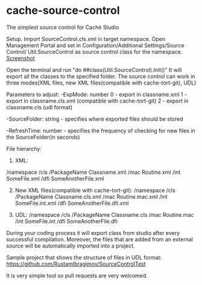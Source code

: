 # cache-source-control
The simplest source control for Caché Studio

Setup.
Import SourceControl.cls.xml in target namespace.
Open Management Portal and set in Configuration/Additional Settings/Source Control/ Util.SourceControl as source control class for the namespace.
[Screenshot](https://cloud.githubusercontent.com/assets/14019396/16948872/e1667516-4dbf-11e6-85b5-632cffdf2601.PNG)


Open the terminal and run "do ##class(Util.SourceControl).Init()"
It will export all the classes to the specified folder. 
The source control can work in three modes(XML files, new XML files(compatible with cache-tort-git), UDL)


Parameters to adjust:
-ExpMode: number
    0 - export in classname.xml 
    1 - export in classname.cls.xml (compatible with cache-tort-git)
    2 - export in classname.cls (udl format)

-SourceFolder: string - specifies where exported files should be stored

-RefreshTime: number - specifies the frequency of checking for new files in the SourceFolder(in seconds)


File hierarchy: 
1) XML:

/namespace
    /cls
        /PackageName
            Classname.xml
    /mac
        Routine.xml
    /int
        SomeFile.xml
    /dfi 
        SomeAnotherFile.xml

2) New XML files(compatible with cache-tort-git):
/namespace
    /cls
        /PackageName
            Classname.cls.xml
    /mac
        Routine.mac.xml
    /int
        SomeFile.int.xml
    /dfi 
        SomeAnotherFile.dfi.xml

3) UDL:
/namespace
    /cls
        /PackageName
            Classname.cls
    /mac
        Routine.mac
    /int
        SomeFile.int
    /dfi 
        SomeAnotherFile.dfi


During your coding process it will export class from studio after every successful compilation.
Moreover, the files that are added from an external source will be automatically imported into a project.


Sample project that shows the structure of files in UDL format: https://github.com/RustamIbragimov/SourceControlTest


It is very simple tool so pull requests are very welcomed.